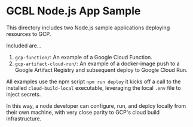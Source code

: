 # GCBL Node.js App Sample
This directory includes two Node.js sample applications deploying resources to GCP.

Included are...
1. `gcp-function/`: An example of a Google Cloud Function.
2. `gcp-artifact-cloud-run/`: An example of a docker-image push to a Google Artifact Registry and subsequent deploy to Google Cloud Run.

All examples use the npm script `npm run deploy` it kicks off a call to the installed `cloud-build-local` executable,
leveraging the local `.env` file to inject secrets.

In this way, a node developer can configure, run, and deploy locally from their own machine, with very close parity
to GCP's cloud build infrastructure.

